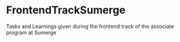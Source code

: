 # FrontendTrackSumerge
 Tasks and Learnings given during the frontend track of the associate program at Sumerge

